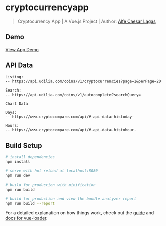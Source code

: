 # cryptocurrencyapp

> Cryptocurrency App | A Vue.js Project | Author: [Alfe Caesar Lagas](http://alfecaesar.com)


## Demo

[View App Demo](https://crytocurrencyapp-vuejs.herokuapp.com/)


## API Data

```
Listing: 
-- https://api.udilia.com/coins/v1/cryptocurrencies?page=1&perPage=20

Search: 
-- https://api.udilia.com/coins/v1/autocomplete?searchQuery=

Chart Data

Days: 
-- https://www.cryptocompare.com/api/#-api-data-histoday-  

Hours: 
-- https://www.cryptocompare.com/api/#-api-data-histohour-
```

## Build Setup

``` bash
# install dependencies
npm install

# serve with hot reload at localhost:8080
npm run dev

# build for production with minification
npm run build

# build for production and view the bundle analyzer report
npm run build --report
```

For a detailed explanation on how things work, check out the [guide](http://vuejs-templates.github.io/webpack/) and [docs for vue-loader](http://vuejs.github.io/vue-loader).
